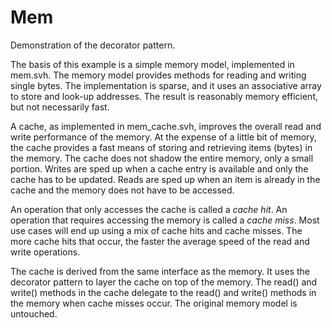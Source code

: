 Mem
===

Demonstration of the decorator pattern.

The basis of this example is a simple memory model, implemented in
mem.svh.  The memory model provides methods for reading and writing
single bytes.  The implementation is sparse, and it uses an
associative array to store and look-up addresses.  The result is
reasonably memory efficient, but not necessarily fast.

A cache, as implemented in mem_cache.svh, improves the overall read
and write performance of the memory.  At the expense of a little bit
of memory, the cache provides a fast means of storing and retrieving
items (bytes) in the memory. The cache does not shadow the entire
memory, only a small portion.  Writes are sped up when a cache entry
is available and only the cache has to be updated.  Reads are sped up
when an item is already in the cache and the memory does not have to
be accessed.

An operation that only accesses the cache is called a _cache hit_.  An
operation that requires accessing the memory is called a _cache miss_.
Most use cases will end up using a mix of cache hits and cache
misses. The more cache hits that occur, the faster the average speed
of the read and write operations.

The cache is derived from the same interface as the memory.  It uses
the decorator pattern to layer the cache on top of the memory.  The
read() and write() methods in the cache delegate to the read() and
write() methods in the memory when cache misses occur.  The original
memory model is untouched.